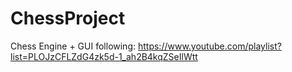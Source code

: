 # ChessProject
Chess Engine + GUI following: https://www.youtube.com/playlist?list=PLOJzCFLZdG4zk5d-1_ah2B4kqZSeIlWtt
